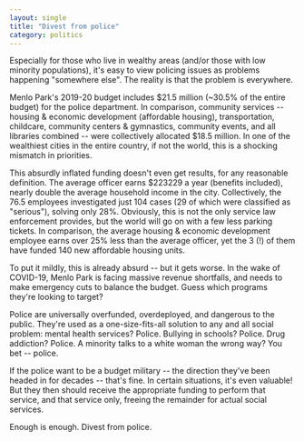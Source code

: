 ```yaml
---
layout: single
title: "Divest from police"
category: politics
---
```


Especially for those who live in wealthy areas (and/or those with low minority populations), it's easy to view policing issues as problems happening "somewhere else". The reality is that the problem is everywhere.

Menlo Park's 2019-20 budget includes $21.5 million (~30.5% of the entire budget) for the police department. In comparison, community services -- housing & economic development (affordable housing), transportation, childcare, community centers & gymnastics, community events, and all libraries combined -- were collectively allocated $18.5 million. In one of the wealthiest cities in the entire country, if not the world, this is a shocking mismatch in priorities.

This absurdly inflated funding doesn't even get results, for any reasonable definition. The average officer earns $223229 a year (benefits included), nearly double the average household income in the city. Collectively, the 76.5 employees investigated just 104 cases (29 of which were classified as "serious"), solving only 28%. Obviously, this is not the only service law enforcement provides, but the world will go on with a few less parking tickets. In comparison, the average housing & economic development employee earns over 25% less than the average officer, yet the 3 (!) of them have funded 140 new affordable housing units.

To put it mildly, this is already absurd -- but it gets worse. In the wake of COVID-19, Menlo Park is facing massive revenue shortfalls, and needs to make emergency cuts to balance the budget. Guess which programs they're looking to target?

Police are universally overfunded, overdeployed, and dangerous to the public. They're used as a one-size-fits-all solution to any and all social problem: mental health services? Police. Bullying in schools? Police. Drug addiction? Police. A minority talks to a white woman the wrong way? You bet -- police.

If the police want to be a budget military -- the direction they've been headed in for decades -- that's fine. In certain situations, it's even valuable! But they then should receive the appropriate funding to perform that service, and that service only, freeing the remainder for actual social services.

Enough is enough. Divest from police.